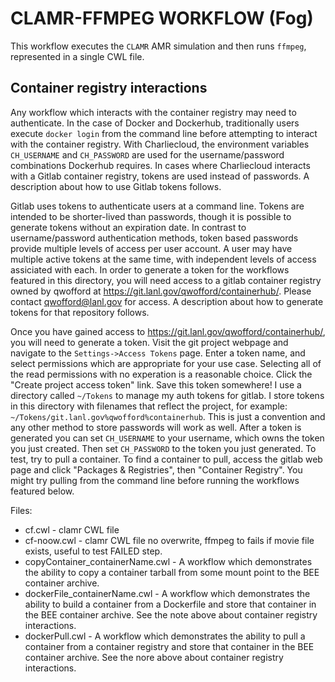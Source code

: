# CLAMR-FFMPEG WORKFLOW (Fog)

This workflow executes the `CLAMR` AMR simulation and then runs `ffmpeg`, represented in a single CWL file.

## Container registry interactions

Any workflow which interacts with the container registry may need to authenticate. In the case of Docker and Dockerhub, traditionally users execute `docker login` from the command line before attempting to interact with the container registry. With Charliecloud, the environment variables `CH_USERNAME` and `CH_PASSWORD` are used for the username/password combinations Dockerhub requires. In cases where Charliecloud interacts with a Gitlab container registry, tokens are used instead of passwords. A description about how to use Gitlab tokens follows.

Gitlab uses tokens to authenticate users at a command line. Tokens are intended to be shorter-lived than passwords, though it is possible to generate tokens without an expiration date. In contrast to username/password authentication methods, token based passwords provide multiple levels of access per user account. A user may have multiple active tokens at the same time, with independent levels of access assiciated with each. In order to generate a token for the workflows featured in this directory, you will need access to a gitlab container registry owned by qwofford at https://git.lanl.gov/qwofford/containerhub/. Please contact qwofford@lanl.gov for access. A description about how to generate tokens for that repository follows.

Once you have gained access to https://git.lanl.gov/qwofford/containerhub/, you will need to generate a token. Visit the git project webpage and navigate to the `Settings->Access Tokens` page. Enter a token name, and select permissions which are appropriate for your use case. Selecting all of the read permissions with no experation is a reasonable choice. Click the "Create project access token" link. Save this token somewhere! I use a directory called `~/Tokens` to manage my auth tokens for gitlab. I store tokens in this directory with filenames that reflect the project, for example: `~/Tokens/git.lanl.gov%qwofford%containerhub`. This is just a convention and any other method to store passwords will work as well. After a token is generated you can set `CH_USERNAME` to your username, which owns the token you just created. Then set `CH_PASSWORD` to the token you just generated. To test, try to pull a container. To find a container to pull, access the gitlab web page and click "Packages & Registries", then "Container Registry". You might try pulling from the command line before running the workflows featured below.

Files:
* cf.cwl - clamr CWL file
* cf-noow.cwl - clamr CWL file no overwrite, ffmpeg to fails if movie file exists, useful to test FAILED step.
* copyContainer_containerName.cwl - A workflow which demonstrates the ability to copy a container tarball from some mount point to the BEE container archive.
* dockerFile_containerName.cwl - A workflow which demonstrates the ability to build a container from a Dockerfile and store that container in the BEE container archive. See the note above about container registry interactions.
* dockerPull.cwl - A workflow which demonstrates the ability to pull a container from a container registry and store that container in the BEE container archive. See the nore above about container registry interactions.
